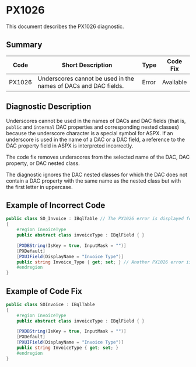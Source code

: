 # PX1026
This document describes the PX1026 diagnostic.

## Summary

| Code   | Short Description                                               | Type  | Code Fix  | 
| ------ | --------------------------------------------------------------- | ----- | --------- | 
| PX1026 | Underscores cannot be used in the names of DACs and DAC fields. | Error | Available |

## Diagnostic Description
Underscores cannot be used in the names of DACs and DAC fields (that is, `public` and `internal` DAC properties and corresponding nested classes) because the underscore character is a special symbol for ASPX. If an underscore is used in the name of a DAC or a DAC field, a reference to the DAC property field in ASPX is interpreted incorrectly.

The code fix removes underscores from the selected name of the DAC, DAC property, or DAC nested class.

The diagnostic ignores the DAC nested classes for which the DAC does not contain a DAC property with the same name as the nested class but with the first letter in uppercase.

## Example of Incorrect Code

```C#
public class SO_Invoice : IBqlTable // The PX1026 error is displayed for this line.
{
	#region InvoiceType
	public abstract class invoiceType : IBqlField { }

	[PXDBString(IsKey = true, InputMask = "")]
	[PXDefault]
	[PXUIField(DisplayName = "Invoice Type")] 
	public string Invoice_Type { get; set; } // Another PX1026 error is displayed for this line.
	#endregion
}
```

## Example of Code Fix

```C#
public class SOInvoice : IBqlTable
{
	#region InvoiceType
	public abstract class invoiceType : IBqlField { }

	[PXDBString(IsKey = true, InputMask = "")]
	[PXDefault]
	[PXUIField(DisplayName = "Invoice Type")] 
	public string InvoiceType { get; set; }
	#endregion
}
```
